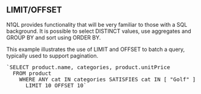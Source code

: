 ## LIMIT/OFFSET

N1QL provides functionality that will be very familiar to those with a SQL background.
It is possible to select DISTINCT values, use aggregates and GROUP BY and sort using ORDER BY.

This example illustrates the use of LIMIT and OFFSET to batch a query, typically used to support pagination.
<pre id="example">
`SELECT product.name, categories, product.unitPrice 
  FROM product 
    WHERE ANY cat IN categories SATISFIES cat IN [ "Golf" ]  END 
      LIMIT 10 OFFSET 10`
</pre>
